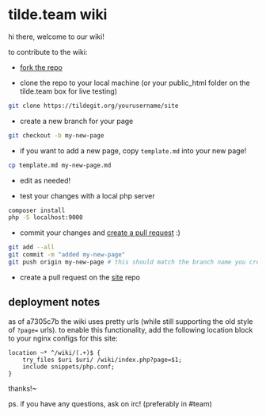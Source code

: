 # tilde.team wiki

hi there, welcome to our wiki!

to contribute to the wiki:

* [fork the repo](https://tildegit.org/repo/fork/1)

* clone the repo to your local machine (or your public_html folder on the tilde.team box for live testing)
```sh
git clone https://tildegit.org/yourusername/site
```

* create a new branch for your page
```sh
git checkout -b my-new-page
```

* if you want to add a new page, copy `template.md` into your new page!
```sh
cp template.md my-new-page.md
```

* edit as needed!

* test your changes with a local php server
```sh
composer install
php -S localhost:9000
```

* commit your changes and [create a pull request](https://tildegit.org/team/site/pulls) :)
```sh
git add --all
git commit -m "added my-new-page"
git push origin my-new-page # this should match the branch name you created earlier
```

* create a pull request on the [site](https://tildegit.org/team/site) repo

## deployment notes

as of a7305c7b the wiki uses pretty urls (while still supporting the old style
of `?page=` urls). to enable this functionality, add the following location
block to your nginx configs for this site:

```
location ~* ^/wiki/(.+)$ {
    try_files $uri $uri/ /wiki/index.php?page=$1;
    include snippets/php.conf;
}
```

thanks!~

ps. if you have any questions, ask on irc! (preferably in #team)
